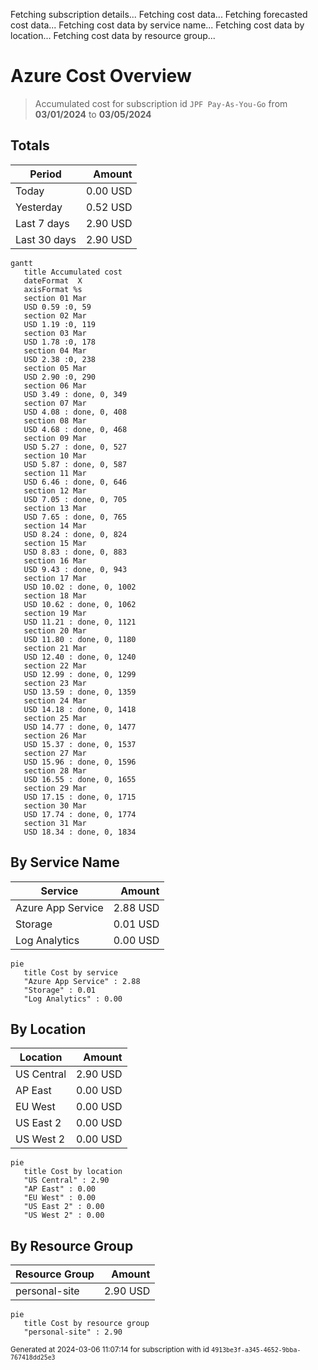 Fetching subscription details...
Fetching cost data...
Fetching forecasted cost data...
Fetching cost data by service name...
Fetching cost data by location...
Fetching cost data by resource group...
# Azure Cost Overview

> Accumulated cost for subscription id `JPF Pay-As-You-Go` from **03/01/2024** to **03/05/2024**

## Totals

|Period|Amount|
|---|---:|
|Today|0.00 USD|
|Yesterday|0.52 USD|
|Last 7 days|2.90 USD|
|Last 30 days|2.90 USD|

```mermaid
gantt
   title Accumulated cost
   dateFormat  X
   axisFormat %s
   section 01 Mar
   USD 0.59 :0, 59
   section 02 Mar
   USD 1.19 :0, 119
   section 03 Mar
   USD 1.78 :0, 178
   section 04 Mar
   USD 2.38 :0, 238
   section 05 Mar
   USD 2.90 :0, 290
   section 06 Mar
   USD 3.49 : done, 0, 349
   section 07 Mar
   USD 4.08 : done, 0, 408
   section 08 Mar
   USD 4.68 : done, 0, 468
   section 09 Mar
   USD 5.27 : done, 0, 527
   section 10 Mar
   USD 5.87 : done, 0, 587
   section 11 Mar
   USD 6.46 : done, 0, 646
   section 12 Mar
   USD 7.05 : done, 0, 705
   section 13 Mar
   USD 7.65 : done, 0, 765
   section 14 Mar
   USD 8.24 : done, 0, 824
   section 15 Mar
   USD 8.83 : done, 0, 883
   section 16 Mar
   USD 9.43 : done, 0, 943
   section 17 Mar
   USD 10.02 : done, 0, 1002
   section 18 Mar
   USD 10.62 : done, 0, 1062
   section 19 Mar
   USD 11.21 : done, 0, 1121
   section 20 Mar
   USD 11.80 : done, 0, 1180
   section 21 Mar
   USD 12.40 : done, 0, 1240
   section 22 Mar
   USD 12.99 : done, 0, 1299
   section 23 Mar
   USD 13.59 : done, 0, 1359
   section 24 Mar
   USD 14.18 : done, 0, 1418
   section 25 Mar
   USD 14.77 : done, 0, 1477
   section 26 Mar
   USD 15.37 : done, 0, 1537
   section 27 Mar
   USD 15.96 : done, 0, 1596
   section 28 Mar
   USD 16.55 : done, 0, 1655
   section 29 Mar
   USD 17.15 : done, 0, 1715
   section 30 Mar
   USD 17.74 : done, 0, 1774
   section 31 Mar
   USD 18.34 : done, 0, 1834
```

## By Service Name

|Service|Amount|
|---|---:|
|Azure App Service|2.88 USD|
|Storage|0.01 USD|
|Log Analytics|0.00 USD|

```mermaid
pie
   title Cost by service
   "Azure App Service" : 2.88
   "Storage" : 0.01
   "Log Analytics" : 0.00
```

## By Location

|Location|Amount|
|---|---:|
|US Central|2.90 USD|
|AP East|0.00 USD|
|EU West|0.00 USD|
|US East 2|0.00 USD|
|US West 2|0.00 USD|

```mermaid
pie
   title Cost by location
   "US Central" : 2.90
   "AP East" : 0.00
   "EU West" : 0.00
   "US East 2" : 0.00
   "US West 2" : 0.00
```

## By Resource Group

|Resource Group|Amount|
|---|---:|
|personal-site|2.90 USD|

```mermaid
pie
   title Cost by resource group
   "personal-site" : 2.90
```

<sup>Generated at 2024-03-06 11:07:14 for subscription with id `4913be3f-a345-4652-9bba-767418dd25e3`</sup>
